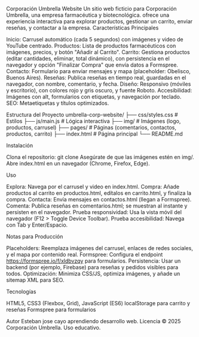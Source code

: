 Corporación Umbrella Website
Un sitio web ficticio para Corporación Umbrella, una empresa farmacéutica y biotecnológica. ofrece una experiencia interactiva para explorar productos, gestionar un carrito, enviar reseñas, y contactar a la empresa.
Características Principales

Inicio: Carrusel automático (cada 5 segundos) con imágenes y video de YouTube centrado.
Productos: Lista de productos farmacéuticos con imágenes, precios, y botón "Añadir al Carrito".
Carrito: Gestiona productos (editar cantidades, eliminar, total dinámico), con persistencia en el navegador y opción "Finalizar Compra" que envía datos a Formspree.
Contacto: Formulario para enviar mensajes y mapa (placeholder: Obelisco, Buenos Aires).
Reseñas: Publica reseñas en tiempo real, guardadas en el navegador, con nombre, comentario, y fecha.
Diseño: Responsivo (móviles y escritorio), con colores rojo y gris oscuro, y fuente Roboto.
Accesibilidad: Imágenes con alt, formularios con etiquetas, y navegación por teclado.
SEO: Metaetiquetas y títulos optimizados.

Estructura del Proyecto
umbrella-corp-website/
├── css/styles.css       # Estilos
├── js/main.js           # Lógica interactiva
├── img/                 # Imágenes (logo, productos, carrusel)
├── pages/               # Páginas (comentarios, contactos, productos, carrito)
├── index.html           # Página principal
└── README.md

Instalación

Clona el repositorio: git clone <URL-del-repositorio>
Asegúrate de que las imágenes estén en img/.
Abre index.html en un navegador (Chrome, Firefox, Edge).

Uso

Explora: Navega por el carrusel y video en index.html.
Compra: Añade productos al carrito en productos.html, edítalos en carrito.html, y finaliza la compra.
Contacta: Envía mensajes en contactos.html (llegan a Formspree).
Comenta: Publica reseñas en comentarios.html; se muestran al instante y persisten en el navegador.
Prueba responsividad: Usa la vista móvil del navegador (F12 > Toggle Device Toolbar).
Prueba accesibilidad: Navega con Tab y Enter/Espacio.

Notas para Producción

Placeholders: Reemplaza imágenes del carrusel, enlaces de redes sociales, y el mapa por contenido real.
Formspree: Configura el endpoint https://formspree.io/f/xldbvzqy para formularios.
Persistencia: Usar un backend (por ejemplo, Firebase) para reseñas y pedidos visibles para todos.
Optimización: Minimiza CSS/JS, optimiza imágenes, y añade un sitemap XML para SEO.

Tecnologías

HTML5, CSS3 (Flexbox, Grid), JavaScript (ES6)
localStorage para carrito y reseñas
Formspree para formularios

Autor
Esteban jose cayo aprendiendo desarrollo web.
Licencia
© 2025 Corporación Umbrella. Uso educativo.
